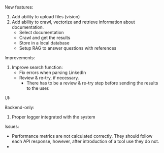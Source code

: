 New features:
1. Add ability to upload files (vision)
2. Add ability to crawl, vectorize and retrieve information about documentation.
   - Select documentation
   - Crawl and get the results
   - Store in a local database
   - Setup RAG to answer questions with references


Improvements:
1. Improve search function:
   - Fix errors when parsing LinkedIn
   - Review & re-try, if necessary.
     - There has to be a review & re-try step before sending the results to the user.

UI:

Backend-only:
1. Proper logger integrated with the system

Issues:
- Performance metrics are not calculated correctly. They should follow each API response, however, after 
  introduction of a tool use they do not.
- 

